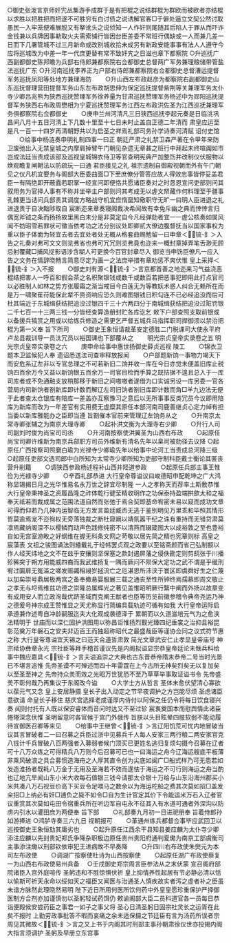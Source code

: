 <!-- { "loadSidebar": true } -->
○御史张泼言京师奸宄丛集游手成群于是有把棍之说结群棍为群欧而被欧者亦结棍以求胜以把胜把而把遂不可胜穷有白讨债之说诱解官客□于僻处逼立文契公然讨取愚民一入牢笼便难展脱又有拏讹头之说侦知一人作奸则尾随其后陷人于罪从而吓诈金钱兼以兵牌因事勒取火夫需索铺行皆因台臣差委不常班行偶缺或一人而兼几差一日而下几署管城不过三月新命或改别城收拾未成另有新政安能事事有法人人遵守今应将巡城改为中差一年一代庶更替有常不致奸宄之日滋也章下都察院
○升巡抚广西副都御史陈邦瞻为兵部右侍郎兼都察院右佥都御史总督两广军务兼理粮储带管盐法巡抚广东
○升河南巡抚李养正为户部右侍郎兼都察院右佥都御史总督漕运提督军务巡抚凤阳等处地方兼理海防
　　○升山西左布政赵彦为都察院右副都御史山东巡抚督理营田提督军务山东左布政胡思伸为保定巡抚提督紫荆等关兼理军务太仆寺少卿吕兆熊为狭西巡抚赞理军务徐养量为甘肃巡抚赞理军务杨述中为郧阳巡抚提督军务狭西右布政周懋相为宁夏巡抚赞理军务江西左布政洪佐圣为江西巡抚兼理军务俱都察院右佥都御史
　　○庚申兰州河清凡三日狭西巡抚李起元奏是日临洮巩昌间八月十五日河清上下几数十里至十七日未时止盖自正德二年清而  肃皇应运至是凡一百一十四岁再清朝野共以为启圣之祥焉礼部司务孙学诗奏河清赋  诏付史馆
　　○给事中杨涟奏申明礼制四事一曰正  朝廷严肃之礼禁卫森严著在令甲年来防卫废弛出入无禁皇城之内摩肩掉臂午门朝见杂遝无章甚之班行中拜起未终喧阗如市岂成法廷当责成该部及巡视皇城锦衣侍卫等官查明宪典严加整饬并改制仪伏服物以焕观瞻复闸朝法以防疏玩一曰通  君臣接见之礼  祖宗遗制自御殿视朝而外有午门朝见之仪凡机宜要务与阁部大臣委曲面□下至庶僚分管答应故人得效忠事皆停妥盖君臣一有隔绝即开蔽蠹若职掌一经宣问即便恪共愿诸臣奏对之时恳恩宣问吏部则问其叙用务为官择人事有不称并坐举主户部则问其考成无以虗文帑藏作何料理至于疆事孔棘更当诘问兵部责其调度方略战守机宜庶惰窳知儆职守无旷一曰明人臣进退之礼进退贵于自决黜陟取自  宸断迩来章奏寝阁裁决希闻故有幸免斥幽之典而悻悻言归偶宽斧钺之条而扬扬故里黑白未分是非莫定自今凡经弹劾者宜一一虗公核奏如属风闻不妨昭雪若罪状可徵当依考功之法分别议处即卿贰大僚边腹督抚当以国家事权为重以臣子体面为轻宜去者去宜处者处无概从格套曲赐勉留一曰申章＜锍-釒＞入告之礼奏对弗可文文则览弗省也弗可冗冗则览弗竟也迩来一概封章掉弄笔舌渺无顾忌射覆藏□捕风捉影语涉含糊人可更换今百官封章尽入  御览当申饬臣僚凡一应入告之文务在情辞晓畅言简意尽定为画一之法庶举措有章劝惩不爽伏惟  皇上采择＜锍-釒＞入不报
　　○御史刘有源＜锍-釒＞言京都首善之地迩来习气益浇恶棍结把害人一呼百和假会茶之名积聚银钱或数千或数百若把恶事犯即用此打点官司以必胜制人如林之势方张履霜之渐当戒目今白莲无为等教妖术惑人纠合无赖所在而是万一啸聚萑苻能保此辈不赍资响应恐久则难图银钱日积勾连不已必经追没而后可杜其端近于东城缉获结把追没过银四千三十六两四分于南城缉获结把追没过赃罚银二千七百一十三两三钱一分皆经查算造册封贮各库讫乞  敕下户部查照支取前银或以备援兵犒赏之用或以给练兵修造之需更乞严督五城兵马指挥职司捍御须以禁治把棍为第一义奉  旨下所司
　　○御史王象恒请裁革安定德胜二门税课司大使永平府卢龙县裁训导一员汰冗员以裕国课也下部覆从之
　　明光宗贞皇帝实录卷之五
明光宗贞皇帝实录卷之六
　　庚申命给事中惠世扬御史薛贞巡视  陵工
　　○锦衣卫题本卫监候犯人奉  遗诏悉送法司查审释放报闻
　　○户部题新饷一事物力竭天下而安危系辽左非以专官总理之不可若新旧二饷并收一库在今日亦觉未便盖旧库止税饷四百余万今又益以新饷银五百余万一司官目检而手算之既拮据不遑且总入于一库司库者或不免通融支放稍那移于新旧之间嗷嗷者遂借为口实诚另设一库另委一官各营局内司新饷者劄新库即计数而解辽左司旧饷者劄旧库即计数而角□羊九边法无便于此者查太仓银库有陪库一差盖亦互察豫习之意后以无所事事反类冗员今议即用陪库为新库而改为一年差官有实用费无虚糜其原任本部河南司鹿善继贞心定力绰有担当委以新库雅能办之臣即当遵  旨劄催本官前来管理辽左饷务从之
　　○升南京太常寺卿张辅之为南京大理寺卿
　　○起补洪文衡为大理寺右少卿
　　○升行人司司副刘时俊为尚宝司司丞
　　○升河南按察使洪翼圣为山西右布政
　　○起原任尚宝司卿许维新为南京兵部职方司员外维新有清名先年以臬司被劾径去议降
○起原任广西按察司照磨白瑜为光禄寺少卿瑜先年以给事中论河工当责成总河降三级
○起原任吏部文选司郎中白所知为太常寺少卿所知为吏部守制科臣戴士衡论其匿丧营升削籍
　　○调狭西参政杨述程补山西井陉道参政
　　○起原任兵部主事王惟俭为光禄寺少卿
　　○辛酉礼部恭进  大行皇帝尊谥议曰峻德昭申配乾坤之广大鸿称显锡揭日月之光华惟易名永万世之辞宜尽制隆  一人之孝称天而荐率土斯敷恭惟  大行皇帝秉神圣之资履昌隆之祚体乾行徤莹精收明作之功保泰持盈端拱歛太和之福奉天祗若而裁成属之范围法道自然而张弛于焉合契即基命宥密未易以窥而成功文章可得而仰若乃几神内运智临无方发言盈廷臧否无逃于鉴别明见万里乖和毕照其情形哲莫逾焉宠不迩徇权无旁落独裁之断杜窥阚以靖氛嚣干纪之诛有重持而无错贷肃莫凛焉藏纳阁深不以樱鳞而动声色践修纯密不以清燕而辍箴图大以成裕敦之至也豊裕自如无宫室游畋之好纲维在握无科条文网之苛敬以居先简之精也宪章则标  高皇之宸藻表  文祖之骏图诵法则繙戴礼于经帏罢贞观之政要以至铭斋颜而省己弘制额以作人经天纬地之文不在兹乎安攘则坚保塞之款封遏屏藩之侵佚勘定则剪鸱张于川播殄豨突于朔方用能威四裔而我武维扬复一隅而厥问不陨保大定功之武不谓是乎缓刑宥过圜扉无冤滥之嗟发赈蠲租祲岁拯流亡之厄湛恩所沛浃于寰区即虞舜好生之仁蔑以加矣崇号鼎居极两宫之备奉撤悬婴服展三载之通丧至性所钟终焉孺慕即周文敬止之孝无与埒焉维兹功德之崇隆总属辉光之著见盖惟昭明厥行繄中阐而外扬以故章变有成用安人而立政洵哉优跻圣域而克阐王猷者也臣等历览前徽参稽令典帝尧运乃神之德爰号神宗成王赞惟显之天尤称显行简编具载轨迹可循有如我  大行皇帝运际启承道兼作述粤自冲龄嗣服迄夫大化观成袭德泽于  累朝而以久道滋培元气为之愈浃法精明于  世庙而以深仁固护洪图用以弥昌讵惟扬烈觐光臻四纪垂裳之治抑且裕昆彰范奠万年磐石之安夫非迈百王而独超称昭代之最盛哉臣等谨协佥同之议式符节惠之称  大行皇帝尊谥宜天锡之曰范天合道哲肃敦  简光文章武安仁止孝显皇帝庙号  神宗祗协彝章永光  宗社臣等拜手稽首谨议先是内阁拟谥显宗恭皇帝廷论未惬兵科给事中魏应嘉具＜锍-釒＞言夫谥追崇之大典也古东晋恭帝隋末恭帝二号当时光景已不堪言追惟  先帝圣谟不可殚述而四十年雷霆在上今古所无神矣烈矣无以复加矣以至圣至神之  先帝持众羙而效之光昭万世犹恐不至乃草草举事取证谥书令  先帝盛羙不彰何哉乃再集议于东阁改今谥
　　○大学士方从哲言  圣体未愈伏望清心寡欲以葆元气又念  皇上安居静摄  皇长子出入动定之节早夜调护之方岂能尽烦  圣虑诸臣意欲请  命皇长子移住  慈庆宫选择老成谨厚内侍付以阿保之任仍令将每日饮食寝兴奏  闻则付托有人既以保安睿体而音问时达又不至过轸  宸衷奠国本而慰舆情此诸臣惓惓深念伏惟  圣明留意时各官候于宫门外俄传  旨朕以头目眩晕四肢软弱不能动履待宣御医召卿等来见
　　○给事中王继曾＜锍-釒＞言辽阳饥荒可忧内地冒破当议其言冒破者二一曰召募之兵臣过浙中见募兵千人每人安家三两行粮二两安家官克八钱计千兵冒破八百两强者入募弱者候门顶买已更姓名逃归复烦勾摄今召募在辽者可十八万众练之可得精兵八万则今后召募可已也一曰海运之舟今辽海运艘底平板薄非乘风破浪之具合募惯造海舟之人厚其直令创为尖底如闽广□船式样乃可无患若如发造淮扬者既耗八万金于无用及至海若不效而遂怯于海运之不可行则海运之舟当酌也辽地亢旱闻山东小米大收每石值银三钱今请那太仓银十万给与山东沿海州郡买小米共凑八万石视豆价高下买豆令足喂马之数余以为海运柁船之费其次莫如招□盖发籴招□上纳必有奸□逋负之毙不如令□自为生计官定其价下令能运米万石入辽者官议重赏其次莫如屯田令宿重兵所在听边军自屯永不征其入有水道可通者外深沟以防虏内引水以灌田庶为两便奉  旨下部
　　○礼部奏九月初一日进祀册奉  旨着侍郎孙如游捧进
○鸿胪寺奏三六九日  视朝报可
　　○革通州练兵都督佥事毕应武回卫以巡按御史王象恒劾其庸劣也
　　○起升原任江西余干县知县姜应麟为太仆寺少卿添注应麟以先封贵妃郑氏争降杂职极边原任贵州贵阳府通判夏爋为南京工部虞衡司主事添注爋以刑部钦依审犯王进病故不早奏降
　　○升四川右布政使朱爕元为本司左布政使
　　○调湖广按察使杜诗为山西按察使
　　○起原任湖广布政使蔡复一为山西右布政使易州兵备
　○壬戌御史郑宗周言臣参法从之末伏蒙  宣召阁府部院诸臣入宫外庭喧传  圣躬违和不胜惊惧伏祈  皇上抑情养性起居有节必静必清以恬以愉斯可祈天永命以绥如天之福臣又闻医与治通圣人慎疾故实者泻之虚者补之臣虽未谙方脉然此理晓然易明  陛下近日所用何医所饮何药中外皇皇愿珍重保护严择御医制方合剂亦加谨慎勿以圣躬轻试药饵仍  敕谕阁部大臣二员科道官各一员每日恭诣便殿候安尝药臣之事君一如子之事父将  圣心日清圣躬日固宗社灵长之运胥在此矣不报时  上勤劳政事批答不暇而哀痛之余未适保摄之节廷臣有言为汤药所误者宗周见其微故＜锍-釒＞言之又上书于内阁其时刑部主事孙朝肃徐仪世亦投揭内阁大指言须调护  圣躬及早册立东宫事
